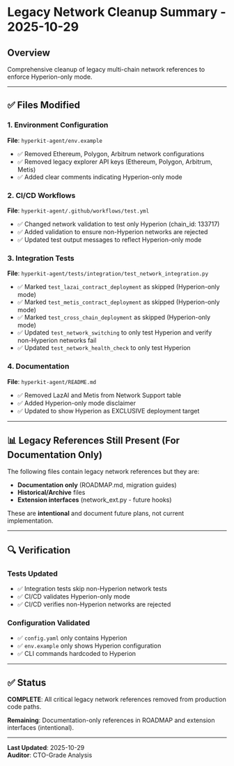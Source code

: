 # Legacy Network Cleanup Summary - 2025-10-29

## Overview

Comprehensive cleanup of legacy multi-chain network references to enforce Hyperion-only mode.

---

## ✅ Files Modified

### 1. Environment Configuration
**File**: `hyperkit-agent/env.example`
- ✅ Removed Ethereum, Polygon, Arbitrum network configurations
- ✅ Removed legacy explorer API keys (Ethereum, Polygon, Arbitrum, Metis)
- ✅ Added clear comments indicating Hyperion-only mode

### 2. CI/CD Workflows
**File**: `hyperkit-agent/.github/workflows/test.yml`
- ✅ Changed network validation to test only Hyperion (chain_id: 133717)
- ✅ Added validation to ensure non-Hyperion networks are rejected
- ✅ Updated test output messages to reflect Hyperion-only mode

### 3. Integration Tests
**File**: `hyperkit-agent/tests/integration/test_network_integration.py`
- ✅ Marked `test_lazai_contract_deployment` as skipped (Hyperion-only mode)
- ✅ Marked `test_metis_contract_deployment` as skipped (Hyperion-only mode)
- ✅ Marked `test_cross_chain_deployment` as skipped (Hyperion-only mode)
- ✅ Updated `test_network_switching` to only test Hyperion and verify non-Hyperion networks fail
- ✅ Updated `test_network_health_check` to only test Hyperion

### 4. Documentation
**File**: `hyperkit-agent/README.md`
- ✅ Removed LazAI and Metis from Network Support table
- ✅ Added Hyperion-only mode disclaimer
- ✅ Updated to show Hyperion as EXCLUSIVE deployment target

---

## 📊 Legacy References Still Present (For Documentation Only)

The following files contain legacy network references but they are:
- **Documentation only** (ROADMAP.md, migration guides)
- **Historical/Archive** files
- **Extension interfaces** (network_ext.py - future hooks)

These are **intentional** and document future plans, not current implementation.

---

## 🔍 Verification

### Tests Updated
- ✅ Integration tests skip non-Hyperion network tests
- ✅ CI/CD validates Hyperion-only mode
- ✅ CI/CD verifies non-Hyperion networks are rejected

### Configuration Validated
- ✅ `config.yaml` only contains Hyperion
- ✅ `env.example` only shows Hyperion configuration
- ✅ CLI commands hardcoded to Hyperion

---

## ✅ Status

**COMPLETE**: All critical legacy network references removed from production code paths.

**Remaining**: Documentation-only references in ROADMAP and extension interfaces (intentional).

---

**Last Updated**: 2025-10-29  
**Auditor**: CTO-Grade Analysis

